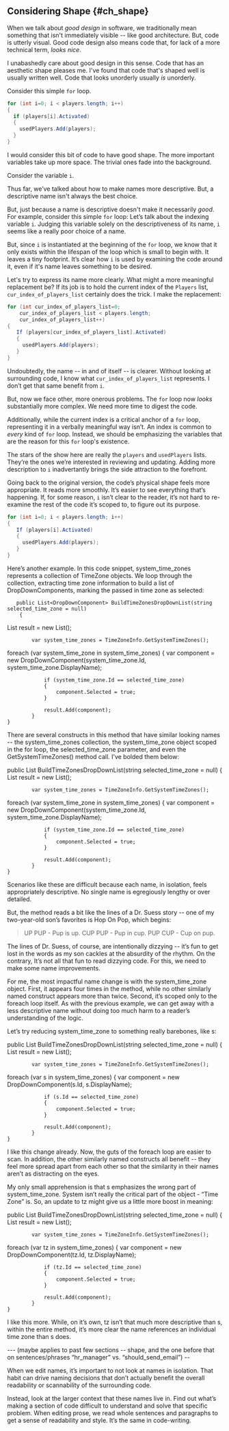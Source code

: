 ## Considering Shape {#ch_shape}

When we talk about _good design_ in software, we traditionally mean something that isn't immediately visible -- like good architecture. But, code is utterly visual. Good code design also means code that, for lack of a more technical term, _looks nice_.

I unabashedly care about good design in this sense. Code that has an aesthetic shape pleases me. I've found that code that's shaped well is usually written well. Code that looks unorderly usually _is_ unorderly. 

Consider this simple `for` loop.

```C#
for (int i=0; i < players.length; i++)
{
  if (players[i].Activated)
  {
    usedPlayers.Add(players);
  }
}
```

I would consider this bit of code to have good shape. The more important variables take up more space. The trivial ones fade into the background.

Consider the variable `i`. 





 Thus far, we’ve talked about how to make names more descriptive. But, a descriptive name isn't always the best choice.

But, just because a name is descriptive doesn't make it necessarily _good_. For example, consider this simple `for` loop:
Let’s talk about the indexing variable `i`. Judging this variable solely on the descriptiveness of its name, `i` seems like a really poor choice of a name.

But, since `i` is instantiated at the beginning of the `for` loop, we know that it only exists within the lifespan of the loop which is small to begin with. It leaves a tiny footprint. It’s clear how `i` is used by examining the code around it, even if it's name leaves something to be desired.

Let's try to express its name more clearly. What might a more meaningful replacement be? If its job is to hold the current index of the `Players` list, `cur_index_of_players_list` certainly does the trick. I make the replacement:

```C#
for (int cur_index_of_players_list=0; 
	cur_index_of_players_list < players.length; 
	cur_index_of_players_list++)
{
   If (players[cur_index_of_players_list].Activated)
   {
     usedPlayers.Add(players);
   }
}
```

Undoubtedly, the name -- in and of itself -- is clearer. Without looking at surrounding code, I know what `cur_index_of_players_list` represents. I don’t get that same benefit from `i`. 

But, now we face other, more onerous problems. The `for` loop now _looks_ substantially more complex. We need more time to digest the code.

Additionally, while the current index is a critical anchor of a `for` loop, representing it in a verbally meaningful way isn’t. An index is common to _every_ kind of `for` loop. Instead, we should be emphasizing the variables that are the reason for this `for` loop's existence. 

The stars of the show here are really the `players` and `usedPlayers` lists. They’re the ones we’re interested in reviewing and updating. Adding more description to `i` inadvertantly brings the side attraction to the forefront. 

Going back to the original version, the code’s physical shape feels more appropriate. It reads more smoothly. It’s easier to see everything that’s happening. If, for some reason, `i` isn’t clear to the reader, it’s not hard to re-examine the rest of the code it’s scoped to, to figure out its purpose.

```C#
for (int i=0; i < players.length; i++)
{
   If (players[i].Activated)
   {
     usedPlayers.Add(players);
   }
}
```

Here’s another example. In this code snippet, system_time_zones represents a collection of TimeZone objects. We loop through the collection, extracting time zone information to build a list of DropDownComponents, marking the passed in time zone as selected:

       public List<DropDownComponent> BuildTimeZonesDropDownList(string selected_time_zone = null)
        {
 List<DropDownComponent> result  = new List<DropDownComponent>();

            var system_time_zones = TimeZoneInfo.GetSystemTimeZones();

foreach (var system_time_zone in system_time_zones)
            {
                var component = new DropDownComponent(system_time_zone.Id, system_time_zone.DisplayName);

                if (system_time_zone.Id == selected_time_zone)
                {
                    component.Selected = true;
                }

                result.Add(component);
            }
    }

There are several constructs in this method that have similar looking names --  the system_time_zones collection, the system_time_zone object scoped in the for loop, the selected_time_zone parameter, and even the GetSystemTimeZones() method call. I’ve bolded them below:
 
public List<DropDownComponent> BuildTimeZonesDropDownList(string selected_time_zone = null)
        {
 List<DropDownComponent> result  = new List<DropDownComponent>();

            var system_time_zones = TimeZoneInfo.GetSystemTimeZones();

foreach (var system_time_zone in system_time_zones)
            {
                var component = new DropDownComponent(system_time_zone.Id, system_time_zone.DisplayName);

                if (system_time_zone.Id == selected_time_zone)
                {
                    component.Selected = true;
                }

                result.Add(component);
            }
    }

Scenarios like these are difficult because each name, in isolation, feels appropriately descriptive.  No single name is egregiously lengthy or over detailed. 

But, the method reads a bit like the lines of a Dr. Suess story -- one of my two-year-old son’s favorites is Hop On Pop, which begins:

> UP PUP - Pup is up. 
> CUP PUP - Pup in cup. 
> PUP CUP - Cup on pup.

The lines of Dr. Suess, of course, are intentionally dizzying -- it’s fun to get lost in the words as my son cackles at the absurdity of the rhythm. On the contrary, It’s not all that fun to read dizzying code. For this, we need to make some name improvements.

For me, the most impactful name change is with the system_time_zone object. First, it appears four times in the method, while no other similarly named construct appears more than twice. Second, it’s scoped only to the foreach loop itself. As with the previous example, we can get away with a less descriptive name without doing too much harm to a reader’s understanding of the logic.

Let’s try reducing system_time_zone to something really barebones, like s:

public List<DropDownComponent> BuildTimeZonesDropDownList(string selected_time_zone = null)
        {
 List<DropDownComponent> result  = new List<DropDownComponent>();

            var system_time_zones = TimeZoneInfo.GetSystemTimeZones();

foreach (var s in system_time_zones)
            {
                var component = new DropDownComponent(s.Id, s.DisplayName);

                if (s.Id == selected_time_zone)
                {
                    component.Selected = true;
                }

                result.Add(component);
            }
    }

I like this change already. Now, the guts of the foreach loop are easier to scan. In addition, the other similarly named constructs all benefit -- they feel more spread apart from each other so that the similarity in their names aren’t as distracting on the eyes.

My only small apprehension is that s emphasizes the wrong part of system_time_zone.  System isn’t really the critical part of the object - “Time Zone” is. So, an update to tz might give us a little more boost in meaning:

public List<DropDownComponent> BuildTimeZonesDropDownList(string selected_time_zone = null)
        {
 List<DropDownComponent> result  = new List<DropDownComponent>();

            var system_time_zones = TimeZoneInfo.GetSystemTimeZones();

foreach (var tz in system_time_zones)
            {
                var component = new DropDownComponent(tz.Id, tz.DisplayName);

                if (tz.Id == selected_time_zone)
                {
                    component.Selected = true;
                }

                result.Add(component);
            }
    }

I like this more. While, on it’s own, tz isn’t that much more descriptive than s, within the entire method, it’s more clear the name references an individual time zone than s does.

--- (maybe applies to past few sections -- shape, and the one before that on sentences/phrases “hr_manager” vs. “should_send_email”) --

When we edit names, it’s important to not look at names in isolation. That habit can drive naming decisions that don’t actually benefit the overall readability or scannability of the surrounding code.

Instead, look at the larger context that these names live in. Find out what’s making a section of code difficult to understand and solve that specific problem. When editing prose, we read whole sentences and paragraphs to get a sense of readability and style. It’s the same in code-writing.

